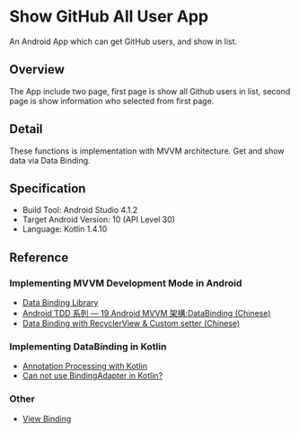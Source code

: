# Show GitHub All User App
An Android App which can get GitHub users, and show in list.

## Overview
The App include two page, first page is show all Github users in list, second page is show information who selected from first page.

## Detail
These functions is implementation with MVVM architecture. Get and show data via Data Binding.

## Specification
- Build Tool: Android Studio 4.1.2
- Target Android Version: 10 (API Level 30)
- Language: Kotlin 1.4.10

## Reference
### Implementing MVVM Development Mode in Android
- [Data Binding Library](https://developer.android.com/topic/libraries/data-binding)
- [Android TDD 系列 — 19 Android MVVM 架構:DataBinding (Chinese)](https://medium.com/evan-android-note/android-tdd-%E7%B3%BB%E5%88%97-19-android-mvvm-%E6%9E%B6%E6%A7%8B-databinding-1de161c3e1df)
- [Data Binding with RecyclerView & Custom setter (Chinese)](https://ithelp.ithome.com.tw/articles/10193830)
### Implementing DataBinding in Kotlin
- [Annotation Processing with Kotlin](https://kotlinlang.org/docs/reference/kapt.html)
- [Can not use BindingAdapter in Kotlin?](https://stackoverflow.com/questions/51875634/can-not-use-bindingadapter-in-kotlin)
### Other
- [View Binding](https://developer.android.com/topic/libraries/view-binding#kotlin)
